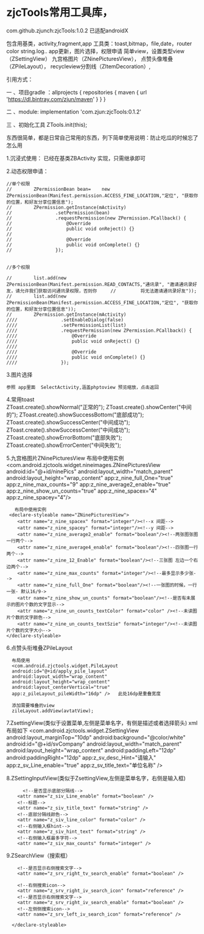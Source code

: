 # zjcTools常用工具库，

com.github.zjunch:zjcTools:1.0.2   已适配androidX

包含用基类，activity,fragment,app
工具类：toast,bitmap，file,date，router color string.log..
app更新，图片选择，权限申请
简单view，设置类型view（ZSettingView）
九宫格图片（ZNinePicturesView），
点赞头像堆叠（ZPileLayout），
recycleview分割线（ZItemDecoration）,

引用方式：


一  、项目gradle ：allprojects {
    repositories {
        maven { url 'https://dl.bintray.com/zjun/maven' }
    }
}

二 、module: implementation 'com.zjun:zjcTools:0.1.2'


三 、初始化工具  ZTools.init(this);


东西很简单，都是日常自己常用的东西，列下简单使用说明：防止吃瓜的时候忘了怎么用


1.沉浸式使用： 已经在基类ZBActivity 实现，只需继承即可

2.动态权限申请：

    //单个权限
    //        ZPermissionBean bean=    new ZPermissionBean(Manifest.permission.ACCESS_FINE_LOCATION,"定位", "获取你的位置，和好友分享位置信息");
    //        ZPermission.getInstance(mActivity)
    //                .setPermission(bean)
    //                .requestPermission(new ZPermission.PCallback() {
    //                    @Override
    //                    public void onReject() {}
    //
    //                    @Override
    //                    public void onComplete() {}
    //                });


    //多个权限
    
    //        list.add(new ZPermissionBean(Manifest.permission.READ_CONTACTS,"通讯录", "邀请通讯录好友，请允许我们获取访问通讯录权限，否则你     //         将无法邀请通讯录好友"));
    //        list.add(new ZPermissionBean(Manifest.permission.ACCESS_FINE_LOCATION,"定位", "获取你的位置，和好友分享位置信息"));
    //        ZPermission.getInstance(mActivity)
    ////                .setEnableDialog(false)
    ////                .setPermissionList(list)
    ////                .requestPermission(new ZPermission.PCallback() {
    ////                    @Override
    ////                    public void onReject() {}
    ////
    ////                    @Override
    ////                    public void onComplete() {}
    ////                });
    
   3.图片选择
    
    参照 app里面  SelectActivity,涵盖phptoview 预览缩放，点击返回
    

   4.常用toast    
           ZToast.create().showNormal("正常的");
           ZToast.create().showCenter("中间的");
           ZToast.create().showSuccessBottom("底部成功");
           ZToast.create().showSuccessCenter("中间成功");
           ZToast.create().showSuccessCenter("中间成功");
           ZToast.create().showErrorBottom("底部失败");
           ZToast.create().showErrorCenter("中间失败");
       
   5.九宫格图片ZNinePicturesView
        布局中使用实例
        <com.android.zjctools.widget.nineimages.ZNinePicturesView
                android:id="@+id/ninePics"
                android:layout_width="match_parent"
                android:layout_height="wrap_content"
                app:z_nine_full_One="true"
                app:z_nine_max_counts="9"
                app:z_nine_average2_enable="true"
                app:z_nine_show_un_counts="true"
                app:z_nine_spacex="4"
                app:z_nine_spacey="4"/>
        
       布局中使用实例
     <declare-styleable name="ZNinePicturesView">
        <attr name="z_nine_spacex" format="integer"/><!--x 间距-->
        <attr name="z_nine_spacey" format="integer"/><!--y 间距-->
        <attr name="z_nine_average2_enable" format="boolean"/><!--两张图张图一行两个-->
        <attr name="z_nine_average4_enable" format="boolean"/><!--四张图一行两个-->
        <attr name="z_nine_12_Enable" format="boolean"/><!--三张图 左边一个右边两个-->
        <attr name="z_nine_max_counts" format="integer"/><!--最多显示多少张-->
        <attr name="z_nine_full_One" format="boolean"/><!--一张图的时候，一行一张- 默认16/9->
        <attr name="z_nine_show_un_counts" format="boolean"/><!--是否有未展示的图片个数的文字显示-->
        <attr name="z_nine_un_counts_textColor" format="color" /><!--未读图片个数的文字颜色-->
        <attr name="z_nine_un_counts_textSzie" format="integer"/><!--未读图片个数的文字大小-->
    </declare-styleable>
    
  6.点赞头衔堆叠ZPileLayout
      
      布局使用
      <com.android.zjctools.widget.PileLayout
      android:id="@+id/apply_pile_layout"
      android:layout_width="wrap_content"
      android:layout_height="wrap_content"
      android:layout_centerVertical="true"
      app:z_pileLayout_pileWidth="16dp" />   此处16dp是重叠宽度
 
      添加需要堆叠的view
      zileLayout.addView(avtatView);
      
 7.ZsettingView(类似于设置菜单,左侧是菜单名字，有侧是描述或者选择箭头)
     xml 布局如下
       <com.android.zjctools.widget.ZSettingView
                android:layout_marginTop="10dp"
                android:background="@color/white"
                android:id="@+id/svCompany"
                android:layout_width="match_parent"
                android:layout_height="wrap_content"
                android:paddingLeft="12dp"
                android:paddingRight="12dp"
                app:z_sv_desc_Hint="请输入"    
                app:z_sv_Line_enable="true"
                app:z_sv_title_text="单位名称" />   

  8.ZSettingInputView(类似于ZsettingView,左侧是菜单名字，右侧是输入框)
    
          <!--是否显示底部分隔线-->
        <attr name="z_siv_Line_enable" format="boolean" />
        <!--标题-->
        <attr name="z_siv_title_text" format="string" />
        <!--底部分隔线颜色-->
        <attr name="z_siv_line_color" format="color" />
        <!--右侧输入框hint-->
        <attr name="z_siv_hint_text" format="string" />
        <!--右侧输入框最多字符-->
        <attr name="z_siv_max_counts" format="integer" />
        
   9.ZSearchView（搜索框）
         <declare-styleable name="ZSearchView">
        <!--是否显示清除-->
        <attr name="z_srv_clear_enable" format="boolean" />
        <!--输入框search-->
        <attr name="z_srv_search_hint" format="string" />
        <!--是否有输入功能-->
        <attr name="z_srv_search_input_enable" format="boolean" />

        <!--是否显示右侧搜索文字-->
        <attr name="z_srv_right_tv_search_enable" format="boolean" />

        <!--右侧搜索icon-->
        <attr name="z_srv_right_iv_search_icon" format="reference" />
        <!--是否显示右侧搜索文字-->
        <attr name="z_srv_right_iv_search_enable" format="boolean" />
        <!--左侧侧搜索icon-->
        <attr name="z_srv_left_iv_search_icon" format="reference" />

      </declare-styleable>
   



